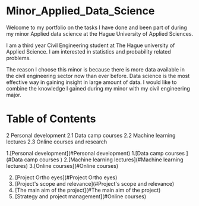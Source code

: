 # Minor_Applied_Data_Science
Welcome to my portfolio on the tasks I have done and been part of during my minor Applied data science at the Hague University of Applied Sciences. 

I am a third year Civil Engineering student at The Hague university of Applied Science. I am interested in statistics and probability related problems. 

The reason I choose this minor is because there is more data available in the civil engineering sector now than ever before. Data science is the most effective way in gaining insight in large amount of data. I would like to combine the knowledge I gained during my minor with my civil engineering major.  

# Table of Contents
2	Personal development
2.1	Data camp courses 
2.2	Machine learning lectures 
2.3	Online courses and research 

1.[Personal development](#Personal development)
  1.[Data camp courses ](#Data camp courses )
  2.[Machine learning lectures](#Machine learning lectures)
  3.[Online courses](#Online courses)

2. [Project Ortho eyes](#Project Ortho eyes)
  1. [Project's scope and relevance](#Project's scope and relevance)
  2. [The main aim of the project](#The main aim of the project)
  3. [Strategy and project management](#Online courses)
